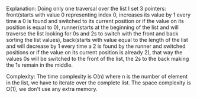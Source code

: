 Explanation:
Doing only one traversal over the list I set 3 pointers: front(starts with value 0 representing index 0, increases its value
by 1 every time a 0 is found and switched to its current position or if the value on its position is equal to 0),
runner(starts at the beginning of the list and will traverse the list looking for 0s and 2s to switch with the front and
back sorting the list values), back(starts with value equal to the length of the list and will decrease by 1 every time
a 2 is found by the runner and switched positions or if the value on its current position is already 2), that way the
values 0s will be switched to the front of the list, the 2s to the back making the 1s remain in the middle.


Complexity:
The time complexity is O(n) where n is the number of element in the list, we have to iterate over the complete list.
The space complexity is O(1), we don't use any extra memory.
